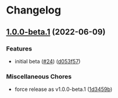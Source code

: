 # Changelog

## [1.0.0-beta.1](https://github.com/axieum/minecord/compare/api-v1.0.0-alpha.1...api-v1.0.0-beta.1) (2022-06-09)


### Features

* initial beta ([#24](https://github.com/axieum/minecord/issues/24)) ([d053f57](https://github.com/axieum/minecord/commit/d053f579fd80b90b2d954f86f1611bc92d63ce7d))


### Miscellaneous Chores

* force release as v1.0.0-beta.1 ([1d3459b](https://github.com/axieum/minecord/commit/1d3459b28084a80e2595288613652f2357ad46a8))
